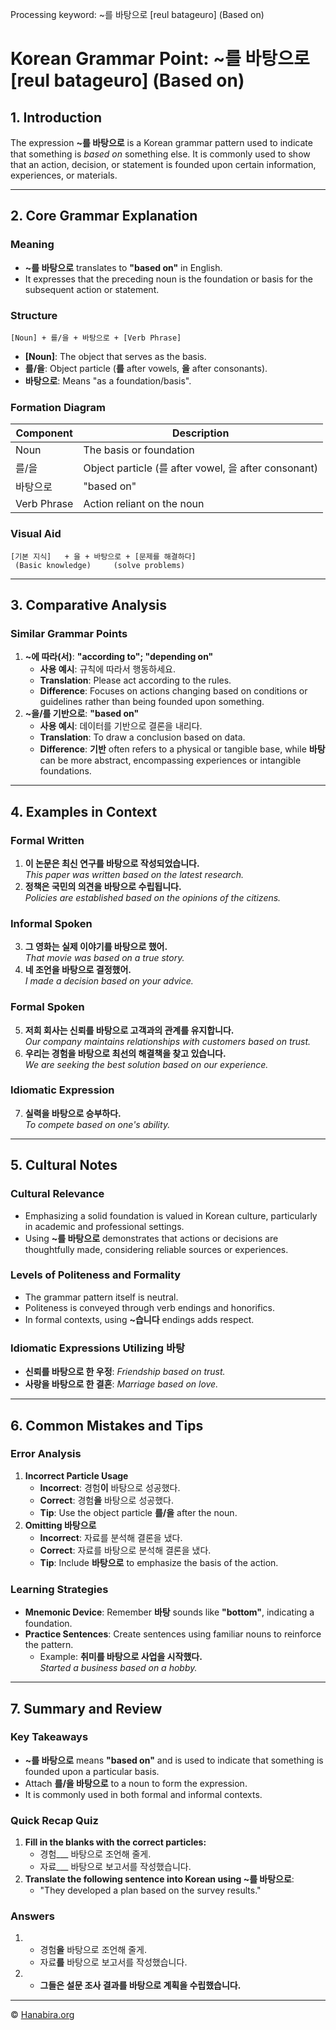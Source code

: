 Processing keyword: ~를 바탕으로 [reul batageuro] (Based on)
# Korean Grammar Point: ~를 바탕으로 [reul batageuro] (Based on)

## 1. Introduction
The expression **~를 바탕으로** is a Korean grammar pattern used to indicate that something is _based on_ something else. It is commonly used to show that an action, decision, or statement is founded upon certain information, experiences, or materials.

---
## 2. Core Grammar Explanation
### Meaning
- **~를 바탕으로** translates to **"based on"** in English.
- It expresses that the preceding noun is the foundation or basis for the subsequent action or statement.
### Structure
```
[Noun] + 를/을 + 바탕으로 + [Verb Phrase]
```
- **[Noun]**: The object that serves as the basis.
- **를/을**: Object particle (**를** after vowels, **을** after consonants).
- **바탕으로**: Means "as a foundation/basis".
### Formation Diagram
| Component    | Description                                |
|--------------|--------------------------------------------|
| Noun         | The basis or foundation                    |
| 를/을        | Object particle (를 after vowel, 을 after consonant) |
| 바탕으로     | "based on"                                  |
| Verb Phrase  | Action reliant on the noun                 |
### Visual Aid
```
[기본 지식]   + 을 + 바탕으로 + [문제를 해결하다]
 (Basic knowledge)     (solve problems)
```
---
## 3. Comparative Analysis
### Similar Grammar Points
1. **~에 따라(서)**: **"according to"; "depending on"**
   - **사용 예시**: 규칙에 따라서 행동하세요.
   - **Translation**: Please act according to the rules.
   - **Difference**: Focuses on actions changing based on conditions or guidelines rather than being founded upon something.
2. **~을/를 기반으로**: **"based on"**
   - **사용 예시**: 데이터를 기반으로 결론을 내리다.
   - **Translation**: To draw a conclusion based on data.
   - **Difference**: **기반** often refers to a physical or tangible base, while **바탕** can be more abstract, encompassing experiences or intangible foundations.
---
## 4. Examples in Context
### Formal Written
1. **이 논문은 최신 연구를 바탕으로 작성되었습니다.**  
   _This paper was written based on the latest research._
2. **정책은 국민의 의견을 바탕으로 수립됩니다.**  
   _Policies are established based on the opinions of the citizens._
### Informal Spoken
3. **그 영화는 실제 이야기를 바탕으로 했어.**  
   _That movie was based on a true story._
4. **네 조언을 바탕으로 결정했어.**  
   _I made a decision based on your advice._
### Formal Spoken
5. **저희 회사는 신뢰를 바탕으로 고객과의 관계를 유지합니다.**  
   _Our company maintains relationships with customers based on trust._
6. **우리는 경험을 바탕으로 최선의 해결책을 찾고 있습니다.**  
   _We are seeking the best solution based on our experience._
### Idiomatic Expression
7. **실력을 바탕으로 승부하다.**  
   _To compete based on one's ability._
---
## 5. Cultural Notes
### Cultural Relevance
- Emphasizing a solid foundation is valued in Korean culture, particularly in academic and professional settings.
- Using **~를 바탕으로** demonstrates that actions or decisions are thoughtfully made, considering reliable sources or experiences.
### Levels of Politeness and Formality
- The grammar pattern itself is neutral.
- Politeness is conveyed through verb endings and honorifics.
- In formal contexts, using **~습니다** endings adds respect.
### Idiomatic Expressions Utilizing **바탕**
- **신뢰를 바탕으로 한 우정**: _Friendship based on trust._
- **사랑을 바탕으로 한 결혼**: _Marriage based on love._
---
## 6. Common Mistakes and Tips
### Error Analysis
1. **Incorrect Particle Usage**
   - **Incorrect**: 경험**이** 바탕으로 성공했다.
   - **Correct**: 경험**을** 바탕으로 성공했다.
   - **Tip**: Use the object particle **를/을** after the noun.
2. **Omitting **바탕으로****
   - **Incorrect**: 자료를 분석해 결론을 냈다.
   - **Correct**: 자료를 바탕으로 분석해 결론을 냈다.
   - **Tip**: Include **바탕으로** to emphasize the basis of the action.
### Learning Strategies
- **Mnemonic Device**: Remember **바탕** sounds like **"bottom"**, indicating a foundation.
- **Practice Sentences**: Create sentences using familiar nouns to reinforce the pattern.
  - Example: **취미를 바탕으로 사업을 시작했다.**  
    _Started a business based on a hobby._
---
## 7. Summary and Review
### Key Takeaways
- **~를 바탕으로** means **"based on"** and is used to indicate that something is founded upon a particular basis.
- Attach **를/을 바탕으로** to a noun to form the expression.
- It is commonly used in both formal and informal contexts.
### Quick Recap Quiz
1. **Fill in the blanks with the correct particles:**
   - 경험___ 바탕으로 조언해 줄게.
   - 자료___ 바탕으로 보고서를 작성했습니다.
2. **Translate the following sentence into Korean using **~를 바탕으로****:
   - "They developed a plan based on the survey results."
### Answers
1. 
   - 경험**을** 바탕으로 조언해 줄게.
   - 자료**를** 바탕으로 보고서를 작성했습니다.
2. 
   - **그들은 설문 조사 결과를 바탕으로 계획을 수립했습니다.**

---
© [Hanabira.org](https://hanabira.org)
